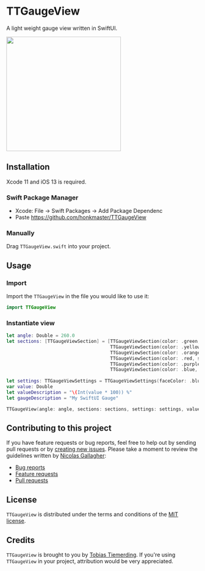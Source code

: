 # TTGaugeView

A light weight gauge view written in SwiftUI.

<img src="https://raw.githubusercontent.com/honkmaster/TTGaugeView/master/Sample.png" width="300">

## Installation

Xcode 11 and iOS 13 is required.

### Swift Package Manager

* Xcode: File -> Swift Packages -> Add Package Dependenc
* Paste https://github.com/honkmaster/TTGaugeView

### Manually

Drag `TTGaugeView.swift` into your project.

## Usage

### Import

Import the `TTGaugeView` in the file you would like to use it: 

```swift
import TTGaugeView
```

### Instantiate view

```swift
let angle: Double = 260.0
let sections: [TTGaugeViewSection] = [TTGaugeViewSection(color: .green, size: 0.1),
                                      TTGaugeViewSection(color: .yellow, size: 0.1),
                                      TTGaugeViewSection(color: .orange, size: 0.1),
                                      TTGaugeViewSection(color: .red, size: 0.1),
                                      TTGaugeViewSection(color: .purple, size: 0.2),
                                      TTGaugeViewSection(color: .blue, size: 0.4)]
                                      
let settings: TTGaugeViewSettings = TTGaugeViewSettings(faceColor: .blue, needleColor: .orange)
var value: Double
let valueDescription = "\(Int(value * 100)) %"
let gaugeDescription = "My SwiftUI Gauge"

TTGaugeView(angle: angle, sections: sections, settings: settings, value: value, valueDescription: valueDescription, gaugeDescription: gaugeDescription)
```

## Contributing to this project

If you have feature requests or bug reports, feel free to help out by sending pull requests or by [creating new issues](https://github.com/honkmaster/TTGaugeView/issues/new). Please take a moment to
review the guidelines written by [Nicolas Gallagher](https://github.com/necolas):

* [Bug reports](https://github.com/necolas/issue-guidelines/blob/master/CONTRIBUTING.md#bugs)
* [Feature requests](https://github.com/necolas/issue-guidelines/blob/master/CONTRIBUTING.md#features)
* [Pull requests](https://github.com/necolas/issue-guidelines/blob/master/CONTRIBUTING.md#pull-requests)

## License

`TTGaugeView` is distributed under the terms and conditions of the [MIT license](hhttps://github.com/honkmaster/TTGaugeView/blob/master/LICENSE).

## Credits

`TTGaugeView` is brought to you by [Tobias Tiemerding](http://tiemerding.com). If you're using `TTGaugeView` in your project, attribution would be very appreciated.
